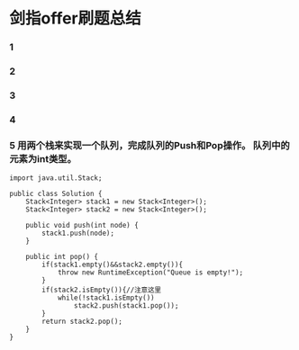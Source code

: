 #  剑指offer刷题总结
### 1
### 2 
### 3 
### 4 
### 5 用两个栈来实现一个队列，完成队列的Push和Pop操作。 队列中的元素为int类型。  
	import java.util.Stack;
	
	public class Solution {
	    Stack<Integer> stack1 = new Stack<Integer>();
	    Stack<Integer> stack2 = new Stack<Integer>();
	    
	    public void push(int node) {
	        stack1.push(node);
	    }
	    
	    public int pop() {
	        if(stack1.empty()&&stack2.empty()){
	            throw new RuntimeException("Queue is empty!");
	        }
	        if(stack2.isEmpty()){//注意这里
	            while(!stack1.isEmpty())
	                stack2.push(stack1.pop());
	        }
	        return stack2.pop();
	    }
	}